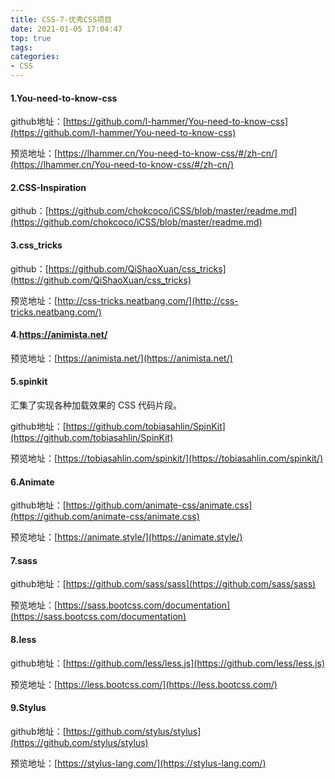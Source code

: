 ```yaml
---
title: CSS-7-优秀CSS项目
date: 2021-01-05 17:04:47
top: true
tags:
categories:
- CSS
---
```

#### 1.You-need-to-know-css

github地址：[https://github.com/l-hammer/You-need-to-know-css](https://github.com/l-hammer/You-need-to-know-css)
<!--more-->
预览地址：[https://lhammer.cn/You-need-to-know-css/#/zh-cn/](https://lhammer.cn/You-need-to-know-css/#/zh-cn/)

#### 2.CSS-Inspiration

github：[https://github.com/chokcoco/iCSS/blob/master/readme.md](https://github.com/chokcoco/iCSS/blob/master/readme.md)

#### 3.css_tricks

github：[https://github.com/QiShaoXuan/css_tricks](https://github.com/QiShaoXuan/css_tricks)

预览地址：[http://css-tricks.neatbang.com/](http://css-tricks.neatbang.com/)

#### 4.https://animista.net/

预览地址：[https://animista.net/](https://animista.net/)

#### 5.spinkit

汇集了实现各种加载效果的 CSS 代码片段。

github地址：[https://github.com/tobiasahlin/SpinKit](https://github.com/tobiasahlin/SpinKit)

预览地址：[https://tobiasahlin.com/spinkit/](https://tobiasahlin.com/spinkit/)

#### 6.Animate

github地址：[https://github.com/animate-css/animate.css](https://github.com/animate-css/animate.css)

预览地址：[https://animate.style/](https://animate.style/)

#### 7.sass

github地址：[https://github.com/sass/sass](https://github.com/sass/sass)

预览地址：[https://sass.bootcss.com/documentation](https://sass.bootcss.com/documentation)

#### 8.less

github地址：[https://github.com/less/less.js](https://github.com/less/less.js)

预览地址：[https://less.bootcss.com/](https://less.bootcss.com/)

#### 9.Stylus

github地址：[https://github.com/stylus/stylus](https://github.com/stylus/stylus)

预览地址：[https://stylus-lang.com/](https://stylus-lang.com/)